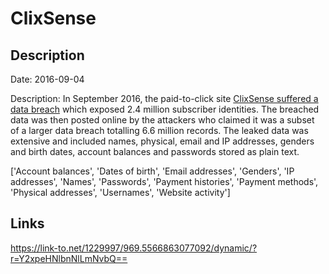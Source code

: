 # ClixSense

## Description

Date: 2016-09-04

Description:
In September 2016, the paid-to-click site <a href="http://cybercashworldwide.com/clixsense-has-been-hacked" target="_blank" rel="noopener">ClixSense suffered a data breach</a> which exposed 2.4 million subscriber identities. The breached data was then posted online by the attackers who claimed it was a subset of a larger data breach totalling 6.6 million records. The leaked data was extensive and included names, physical, email and IP addresses, genders and birth dates, account balances and passwords stored as plain text.


['Account balances', 'Dates of birth', 'Email addresses', 'Genders', 'IP addresses', 'Names', 'Passwords', 'Payment histories', 'Payment methods', 'Physical addresses', 'Usernames', 'Website activity']

## Links

https://link-to.net/1229997/969.5566863077092/dynamic/?r=Y2xpeHNlbnNlLmNvbQ==